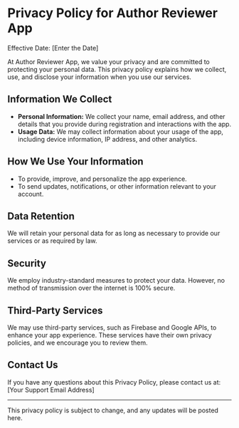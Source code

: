 # Privacy Policy for Author Reviewer App

Effective Date: [Enter the Date]

At Author Reviewer App, we value your privacy and are committed to protecting your personal data. This privacy policy explains how we collect, use, and disclose your information when you use our services.

## Information We Collect

- **Personal Information:** We collect your name, email address, and other details that you provide during registration and interactions with the app.
- **Usage Data:** We may collect information about your usage of the app, including device information, IP address, and other analytics.

## How We Use Your Information

- To provide, improve, and personalize the app experience.
- To send updates, notifications, or other information relevant to your account.

## Data Retention

We will retain your personal data for as long as necessary to provide our services or as required by law.

## Security

We employ industry-standard measures to protect your data. However, no method of transmission over the internet is 100% secure.

## Third-Party Services

We may use third-party services, such as Firebase and Google APIs, to enhance your app experience. These services have their own privacy policies, and we encourage you to review them.

## Contact Us

If you have any questions about this Privacy Policy, please contact us at: [Your Support Email Address]

---

This privacy policy is subject to change, and any updates will be posted here.
